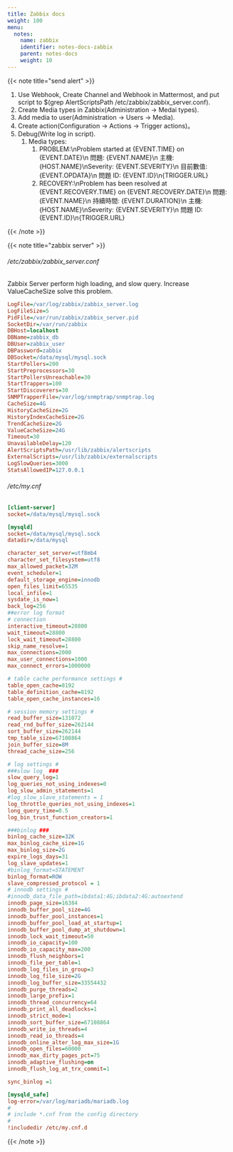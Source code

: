 ```yaml
---
title: Zabbix docs
weight: 100
menu:
  notes:
    name: zabbix
    identifier: notes-docs-zabbix
    parent: notes-docs
    weight: 10
---
```


{{< note title="send alert" >}}

1. Use Webhook, Create Channel and Webhook in Mattermost, and put script to $(grep AlertScriptsPath /etc/zabbix/zabbix_server.conf).
2. Create Media types in Zabbix(Administration -> Medai types).
3. Add media to user(Administration -> Users -> Media).
4. Create action(Configuration -> Actions -> Trigger actions)。
5. Debug(Write log in script).
   1. Media types:
      1. PROBLEM:\nProblem started at {EVENT.TIME} on {EVENT.DATE}\n 問題: {EVENT.NAME}\n 主機: {HOST.NAME}\nSeverity: {EVENT.SEVERITY}\n 目前數值: {EVENT.OPDATA}\n 問題 ID: {EVENT.ID}\n{TRIGGER.URL}
      2. RECOVERY:\nProblem has been resolved at {EVENT.RECOVERY.TIME} on {EVENT.RECOVERY.DATE}\n 問題: {EVENT.NAME}\n 持續時間: {EVENT.DURATION}\n 主機: {HOST.NAME}\nSeverity: {EVENT.SEVERITY}\n 問題 ID: {EVENT.ID}\n{TRIGGER.URL}

{{< /note >}}

{{< note title="zabbix server" >}}

###### /etc/zabbix/zabbix_server.conf

Zabbix Server perform high loading, and slow query. Increase ValueCacheSize solve this problem.

```ini
LogFile=/var/log/zabbix/zabbix_server.log
LogFileSize=5
PidFile=/var/run/zabbix/zabbix_server.pid
SocketDir=/var/run/zabbix
DBHost=localhost
DBName=zabbix_db
DBUser=zabbix_user
DBPassword=zabbix
DBSocket=/data/mysql/mysql.sock
StartPollers=200
StartPreprocessors=30
StartPollersUnreachable=30
StartTrappers=100
StartDiscoverers=30
SNMPTrapperFile=/var/log/snmptrap/snmptrap.log
CacheSize=4G
HistoryCacheSize=2G
HistoryIndexCacheSize=2G
TrendCacheSize=2G
ValueCacheSize=24G
Timeout=30
UnavailableDelay=120
AlertScriptsPath=/usr/lib/zabbix/alertscripts
ExternalScripts=/usr/lib/zabbix/externalscripts
LogSlowQueries=3000
StatsAllowedIP=127.0.0.1
```

###### /etc/my.cnf

```ini
[client-server]
socket=/data/mysql/mysql.sock

[mysqld]
socket=/data/mysql/mysql.sock
datadir=/data/mysql

character_set_server=utf8mb4
character_set_filesystem=utf8
max_allowed_packet=32M
event_scheduler=1
default_storage_engine=innodb
open_files_limit=65535
local_infile=1
sysdate_is_now=1
back_log=256
##error log format
# connection
interactive_timeout=28800
wait_timeout=28800
lock_wait_timeout=28800
skip_name_resolve=1
max_connections=2000
max_user_connections=1000
max_connect_errors=1000000

# table cache performance settings #
table_open_cache=8192
table_definition_cache=8192
table_open_cache_instances=16

# session memory settings #
read_buffer_size=131072
read_rnd_buffer_size=262144
sort_buffer_size=262144
tmp_table_size=67108864
join_buffer_size=8M
thread_cache_size=256

# log settings #
###slow log  ###
slow_query_log=1
log_queries_not_using_indexes=0
log_slow_admin_statements=1
#log_slow_slave_statements = 1
log_throttle_queries_not_using_indexes=1
long_query_time=0.5
log_bin_trust_function_creators=1

###binlog ###
binlog_cache_size=32K
max_binlog_cache_size=1G
max_binlog_size=2G
expire_logs_days=31
log_slave_updates=1
#binlog_format=STATEMENT
binlog_format=ROW
slave_compressed_protocol = 1
# innodb settings #
#innodb_data_file_path=ibdata1:4G;ibdata2:4G:autoextend
innodb_page_size=16384
innodb_buffer_pool_size=4G
innodb_buffer_pool_instances=1
innodb_buffer_pool_load_at_startup=1
innodb_buffer_pool_dump_at_shutdown=1
innodb_lock_wait_timeout=50
innodb_io_capacity=100
innodb_io_capacity_max=200
innodb_flush_neighbors=1
innodb_file_per_table=1
innodb_log_files_in_group=3
innodb_log_file_size=2G
innodb_log_buffer_size=33554432
innodb_purge_threads=2
innodb_large_prefix=1
innodb_thread_concurrency=64
innodb_print_all_deadlocks=1
innodb_strict_mode=1
innodb_sort_buffer_size=67108864
innodb_write_io_threads=4
innodb_read_io_threads=4
innodb_online_alter_log_max_size=1G
innodb_open_files=60000
innodb_max_dirty_pages_pct=75
innodb_adaptive_flushing=on
innodb_flush_log_at_trx_commit=1

sync_binlog =1

[mysqld_safe]
log-error=/var/log/mariadb/mariadb.log
#
# include *.cnf from the config directory
#
!includedir /etc/my.cnf.d
```

{{< /note >}}
